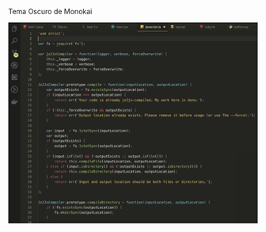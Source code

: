 Tema Oscuro de Monokai

![Monokai Kraimoz](https://raw.githubusercontent.com/Kraimoz/vscode-theme-monokai/master/kraimoz-monokai.png)